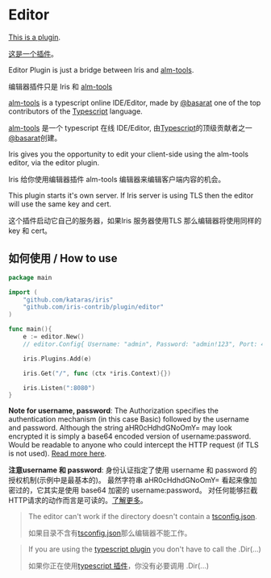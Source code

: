# Editor

[This is a plugin](https://github.com/iris-contrib/plugin/tree/master/editor).

[这是一个插件](https://github.com/iris-contrib/plugin/tree/master/editor)。

Editor Plugin is just a bridge between Iris and [alm-tools](http://alm.tools).

编辑器插件只是 Iris 和 [alm-tools](http://alm.tools)


[alm-tools](http://alm.tools) is a typescript online IDE/Editor, made by [@basarat](https://twitter.com/basarat) 
one of the top contributors of the [Typescript](http://www.typescriptlang.org) language.

[alm-tools](http://alm.tools) 是一个 typescript 在线 IDE/Editor, 由[Typescript](http://www.typescriptlang.org)的顶级贡献者之一[@basarat](https://twitter.com/basarat)创建。

Iris gives you the opportunity to edit your client-side using the alm-tools editor, via the editor plugin.

Iris 给你使用编辑器插件 alm-tools 编辑器来编辑客户端内容的机会。


This plugin starts it's own server. If Iris server is using TLS then the editor will use the same key and cert.

这个插件启动它自己的服务器，如果Iris 服务器使用TLS 那么编辑器将使用同样的key 和 cert。

## 如何使用 / How to use


```go
package main

import (
	"github.com/kataras/iris"
	"github.com/iris-contrib/plugin/editor"
)

func main(){
	e := editor.New() 
	// editor.Config{ Username: "admin", Password: "admin!123", Port: 4444, WorkingDir: "/public/scripts"}

	iris.Plugins.Add(e)

	iris.Get("/", func (ctx *iris.Context){})

	iris.Listen(":8080")
}


```

**Note for username, password**: The Authorization specifies the authentication mechanism (in this case Basic) followed by the username and password.
Although the string aHR0cHdhdGNoOmY= may look encrypted it is simply a base64 encoded version of username:password.
Would be readable to anyone who could intercept the HTTP request (if TLS is not used). [Read more here](https://www.httpwatch.com/httpgallery/authentication).

**注意username 和 password**: 身份认证指定了使用 username 和 password 的授权机制(示例中是最基本的)。
最然字符串 aHR0cHdhdGNoOmY= 看起来像加密过的，它其实是使用 base64 加密的 username:password。
对任何能够拦截HTTP请求的动作而言是可读的。[了解更多](https://www.httpwatch.com/httpgallery/authentication)。

> The editor can't work if the directory doesn't contain a [tsconfig.json](http://www.typescriptlang.org/docs/handbook/tsconfig.json.html).
> 
> 如果目录不含有[tsconfig.json](http://www.typescriptlang.org/docs/handbook/tsconfig.json.html)那么编辑器不能工作。

> If you are using the [typescript plugin](https://github.com/iris-contrib/plugin/tree/master/typescript) you don't have to call the .Dir(...)
> 
> 如果你正在使用[typescript 插件](https://github.com/iris-contrib/plugin/tree/master/typescript)，你没有必要调用 .Dir(...)
> 


